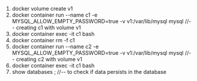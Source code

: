 1. docker volume create v1
2. docker container run --name c1 -e MYSQL_ALLOW_EMPTY_PASSWORD=true -v v1:/var/lib/mysql mysql //-- creating c1 with volume v1
3. docker container exec -it c1 bash
4. docker container rm -f c1
5. docker container run --name c2 -e MYSQL_ALLOW_EMPTY_PASSWORD=true -v v1:/var/lib/mysql mysql //-- creating c2 with volume v1
6. docker container exec -it c1 bash 
7. show databases ; //-- to check if data persists in the database